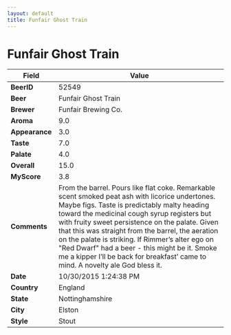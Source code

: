 ```yaml
---
layout: default
title: Funfair Ghost Train
---
```


# Funfair Ghost Train

| Field         | Value     |
|---------------|-----------|
| **BeerID** | 52549 |
| **Beer** | Funfair Ghost Train |
| **Brewer** | Funfair Brewing Co. |
| **Aroma** | 9.0 |
| **Appearance** | 3.0 |
| **Taste** | 7.0 |
| **Palate** | 4.0 |
| **Overall** | 15.0 |
| **MyScore** | 3.8 |
| **Comments** | From the barrel. Pours like flat coke. Remarkable scent smoked peat ash with licorice undertones. Maybe figs. Taste is predictably malty heading toward the medicinal cough syrup registers but with fruity sweet persistence on the palate. Given that this was straight from the barrel, the aeration on the palate is striking. If Rimmer’s alter ego on &quot;Red Dwarf&quot; had a beer - this might be it. Smoke me a kipper I’ll be back for breakfast’ came to mind. A novelty ale God bless it. |
| **Date** | 10/30/2015 1:24:38 PM |
| **Country** | England |
| **State** | Nottinghamshire |
| **City** | Elston |
| **Style** | Stout |
